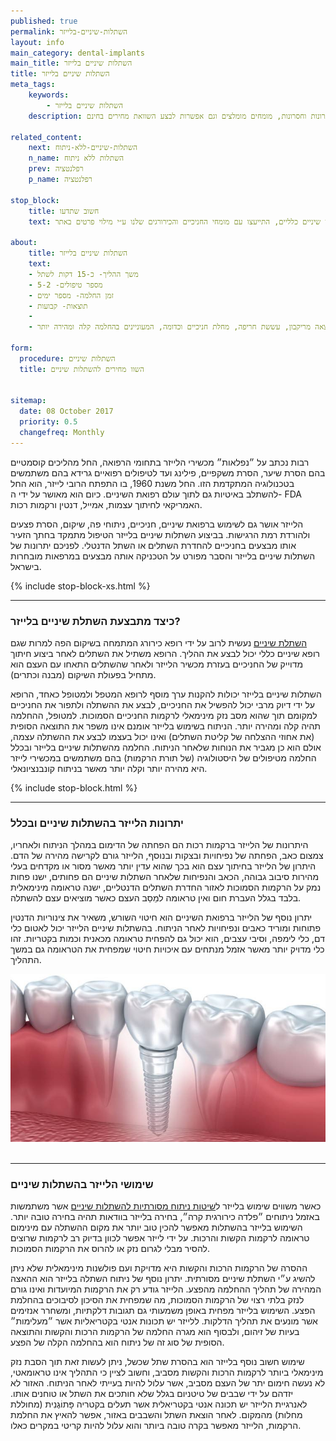 ```yaml
---
published: true
permalink: השתלות-שיניים-בלייזר
layout: info
main_category: dental-implants
main_title: השתלות שיניים בלייזר
title: השתלות שיניים בלייזר
meta_tags:
    keywords:
        - השתלות שיניים בלייזר
    description: השתלות שיניים בלייזר - כל מה שרציתם לדעת על השתלת שיניים בלייזר, איך זה מתבצע, יתרונות וחסרונות, מומחים מומלצים וגם אפשרות לבצע השוואת מחירים בחינם 

related_content:
    next: השתלות-שיניים-ללא-ניתוח
    n_name: השתלות ללא ניתוח
    prev: רפלנטציה
    p_name: רפלנטציה

stop_block: 
    title: חשוב שתדעו
    text: חסרות לכם מספר שיניים בלסת? מעוניינים להחזיר את היכולת לאכול ולחייך ללא כל מגבלה? השתלות שיניים זה הפתרון בשבילכם! חשוב רק שתעברו את ההליך ע״י כירורגים מנוסים ולא אצל רופאי שיניים כלליים, התייעצו עם מומחי החניכיים והכירורגים שלנו ע״י מילוי פרטים באתר.    

about:
    title: השתלות שיניים בלייזר
    text: 
    - משך ההליך- כ-15 דקות לשתל
    - מספר טיפולים- 5-2
    - זמן החלמה- מספר ימים
    - תוצאות- קבועות
    - 
    - השתלת שיניים בלייזר תתאים לאנשים שאיבדו שיניים כתוצאה מריקבון, עששת חריפה, מחלת חניכיים וכדומה, המעוניינים בהחלמה קלה ומהירה יותר.

form:
  procedure: השתלות שיניים
  title: השוו מחירים להשתלות שיניים

  
sitemap: 
  date: 08 October 2017
  priority: 0.5
  changefreq: Monthly
---
```

רבות נכתב על ״נפלאות״ מכשירי הלייזר בתחומי הרפואה, החל מהליכים קוסמטיים בהם הסרת שיער, הסרת משקפיים, פילינג ועד לטיפולים רפואיים גרידא בהם משתמשים בטכנולוגיה המתקדמת הזו. החל משנת 1960, בו התפתח הרובי לייזר, הוא החל להשתלב באיטיות גם לתוך עולם רפואת השיניים. כיום הוא מאושר על ידי ה- FDA האמריקאי לחיתוך עצמות, אמייל, דנטין ורקמות רכות.

הלייזר אושר גם לשימוש ברפואת שיניים, חניכיים, ניתוחי פה, שיקום, הסרת פצעים ולהורדת רמת הרגישות. בביצוע השתלות שיניים בלייזר הטיפול מתמקד בחתך הזעיר אותו מבצעים בחניכיים להחדרת השתלים או השתל הדנטלי. לפניכם יתרונות של השתלות שיניים בלייזר והסבר מפורט על הטכניקה אותה מבצעים במרפאות מובחרות בישראל.

 {% include stop-block-xs.html %}  

- - - - - -

###  כיצד מתבצעת השתלת שיניים בלייזר?

[השתלת שיניים](/השתלת-שיניים) נעשית לרוב על ידי רופא כירורג המתמחה בשיקום הפה למרות שגם רופא שיניים כללי יכול לבצע את ההליך. הרופא משתיל את השתלים לאחר ביצוע חיתוך מדוייק של החניכיים בעזרת מכשיר הלייזר ולאחר שהשתלים התאחו עם העצם הוא מתחיל בפעולת השיקום (מבנה וכתרים).

השתלות שיניים בלייזר יכולות להקנות ערך מוסף לרופא המטפל ולמטופל כאחד, הרופא על ידי דיוק מרבי יכול להפשיל את החניכיים, לבצע את ההשתלה ולתפור את החניכיים למקומם תוך שהוא מסב נזק מינימאלי לרקמות החניכיים הסמוכות. למטופל, ההחלמה תהיה קלה ומהירה יותר. הניתוח בשימוש בלייזר אומנם אינו משפר את התוצאה הסופית (את אחוזי ההצלחה של קליטת השתלים) ואינו יכול בעצמו לבצע את ההשתלה עצמה, אולם הוא כן מגביר את הנוחות שלאחר הניתוח. החלמה מהשתלות שיניים בלייזר ובכלל החלמה מטיפולים של היסטולוגיה (של תורת הרקמות) בהם משתמשים במכשירי לייזר היא מהירה יותר וקלה יותר מאשר בניתוח קונבנציונאלי.

 {% include stop-block.html %}  

- - - - - -

###  יתרונות הלייזר בהשתלות שיניים ובכלל

היתרונות של הלייזר ברקמות רכות הם הפחתה של הדימום במהלך הניתוח ולאחריו, צמצום כאב, הפחתה של נפיחויות ובצקות ובנוסף, הלייזר גורם לקרישה מהירה של הדם. היתרון של הלייזר בחיתוך עצם הוא בכך שהוא עדין יותר מאשר מסור או מקדחים בעלי מהירות סיבוב גבוהה, הכאב והנפיחות שלאחר השתלות שיניים הם פחותים, ישנו פחות נמק על הרקמות הסמוכות לאזור החדרת השתלים הדנטליים, ישנה טראומה מינימאלית בלבד בגלל העברת חום ואין טראומה למֵסַב העצם כאשר מוציאים עצם להשתלה.

יתרון נוסף של הלייזר ברפואת השיניים הוא חיטוי השורש, משאיר את צינוריות הדנטין פתוחות ומוריד כאבים ונפיחויות לאחר הניתוח. בהשתלות שיניים הלייזר יכול לאטום כלי דם, כלי לימפה, וסיבי עצבים, הוא יכול גם להפחית טראומה מכאנית וכמות בקטריות. זהו כלי מדויק יותר מאשר אזמל מנתחים עם איכויות חיטוי שמפחית את הטראומה גם במשך התהליך.


 ![{{ page.title }}](/images/articles/dental-implants.jpg)  

- - - - - -

###  שימושי הלייזר בהשתלות שיניים

כאשר משווים שימוש בלייזר ל[שיטות ניתוח מסורתיות להשתלות שיניים](/שיטות-להשתלות-שיניים) אשר משתמשות באזמל ניתוחים ״פלדה כירורגית קרה״, בחירה בלייזר בוודאות תהיה בחירה טובה יותר. השימוש בלייזר בהשתלות מאפשר להכין טוב יותר את מקום ההשתלה עם מינימום טראומה לרקמות הקשות והרכות. על ידי לייזר אפשר לכוון בדיוק רב לרקמות שרוצים להסיר מבלי לגרום נזק או להרוס את הרקמות הסמוכות. 

ההסרה של הרקמות הרכות והקשות היא מדויקת ועם פולשנות מינימאלית שלא ניתן להשיג ע״י השתלת שיניים מסורתית. יתרון נוסף של ניתוח השתלה בלייזר הוא ההאצה המהירה של תהליך ההחלמה מהפצע. הלייזר גודע רק את הרקמות המיועדות ואינו גורם לנזק בלתי רצוי של הרקמות הסמוכות, מה שמפחית את הסיכון לסיבוכים בהחלמת הפצע. השימוש בלייזר מפחית באופן משמעותי גם תגובות דלקתיות, ומשחרר אנזימים אשר מונעים את תהליך הדלקות. ללייזר יש תכונות אנטי בקטריאליות אשר ״מעלימות״ בעיות של זיהום, ולבסוף הוא מגרה החלמה של הרקמות הרכות והקשות והתוצאה הסופית של סוג זה של ניתוח הוא בהחלמה הקלה של הפצע. 

שימוש חשוב נוסף בלייזר הוא בהסרת שתל שכשל, ניתן לעשות זאת תוך הסבת נזק מינימאלי ביותר לרקמות הרכות והקשות מסביב, וחשוב לציין כי התהליך אינו טראומאטי, לא נעשה חימום יתר של העצם מסביב, אשר עלול להיות בעייתי לאחר הניתוח. האזור לא יזדהם על ידי שבבים של טיטניום בגלל שלא חותכים את השתל או טוחנים אותו. לאנרגיית הלייזר יש תכונה אנטי בקטריאלית אשר תעלים בקטריה פָּתוֹגֶנִית (מחוללת מחלות) מהמקום. לאחר הוצאת השתל והשבבים באזור, אפשר להאיץ את החלמת הרקמות, הלייזר מאפשר בקרה טובה ביותר והוא עלול להיות קריטי במקרים כאלו.